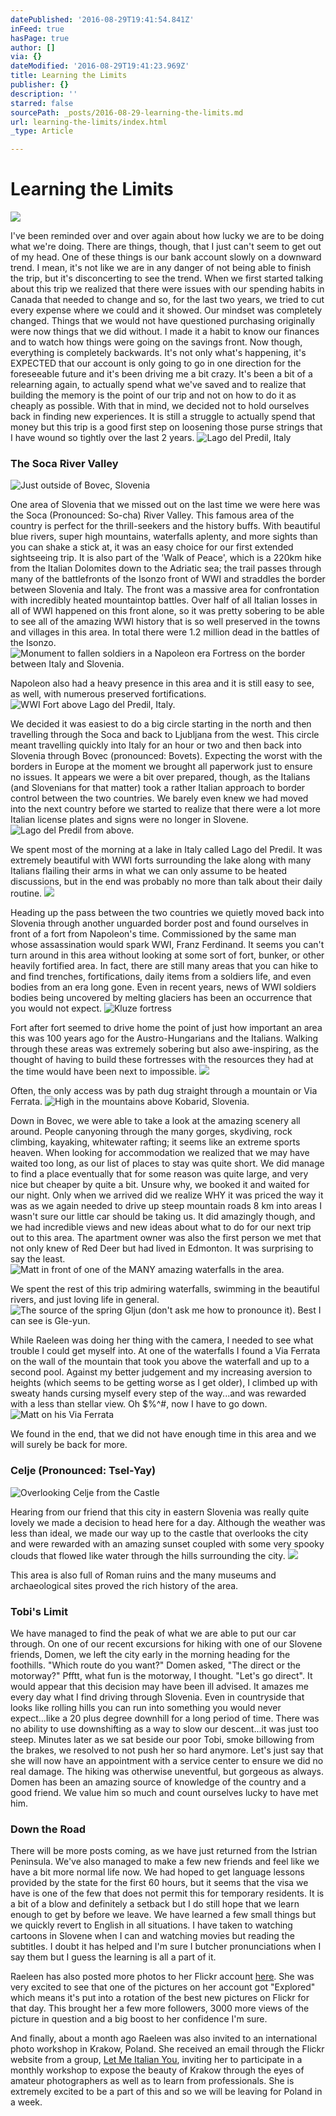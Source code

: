 ```yaml
---
datePublished: '2016-08-29T19:41:54.841Z'
inFeed: true
hasPage: true
author: []
via: {}
dateModified: '2016-08-29T19:41:23.969Z'
title: Learning the Limits
publisher: {}
description: ''
starred: false
sourcePath: _posts/2016-08-29-learning-the-limits.md
url: learning-the-limits/index.html
_type: Article

---
```

# Learning the Limits
![](https://the-grid-user-content.s3-us-west-2.amazonaws.com/426826aa-d20e-49ac-a3a3-c627f70df90b.jpg)

I've been reminded over and over again about how lucky we are to be doing what we're doing. There are things, though, that I just can't seem to get out of my head. One of these things is our bank account slowly on a downward trend. I mean, it's not like we are in any danger of not being able to finish the trip, but it's disconcerting to see the trend. When we first started talking about this trip we realized that there were issues with our spending habits in Canada that needed to change and so, for the last two years, we tried to cut every expense where we could and it showed. Our mindset was completely changed. Things that we would not have questioned purchasing originally were now things that we did without. I made it a habit to know our finances and to watch how things were going on the savings front. Now though, everything is completely backwards. It's not only what's happening, it's EXPECTED that our account is only going to go in one direction for the foreseeable future and it's been driving me a bit crazy. It's been a bit of a relearning again, to actually spend what we've saved and to realize that building the memory is the point of our trip and not on how to do it as cheaply as possible. With that in mind, we decided not to hold ourselves back in finding new experiences. It is still a struggle to actually spend that money but this trip is a good first step on loosening those purse strings that I have wound so tightly over the last 2 years. ![Lago del Predil, Italy](https://the-grid-user-content.s3-us-west-2.amazonaws.com/1fb3414d-6b20-4768-a0f2-2532df731d9a.jpg)

### The Soca River Valley
![Just outside of Bovec, Slovenia](https://the-grid-user-content.s3-us-west-2.amazonaws.com/435d5ab2-e8ed-4dc3-97f4-bb273e50a644.jpg)

One area of Slovenia that we missed out on the last time we were here was the Soca (Pronounced: So-cha) River Valley. This famous area of the country is perfect for the thrill-seekers and the history buffs. With beautiful blue rivers, super high mountains, waterfalls aplenty, and more sights than you can shake a stick at, it was an easy choice for our first extended sightseeing trip. It is also part of the 'Walk of Peace', which is a 220km hike from the Italian Dolomites down to the Adriatic sea; the trail passes through many of the battlefronts of the Isonzo front of WWI and straddles the border between Slovenia and Italy. The front was a massive area for confrontation with incredibly heated mountaintop battles. Over half of all Italian losses in all of WWI happened on this front alone, so it was pretty sobering to be able to see all of the amazing WWI history that is so well preserved in the towns and villages in this area. In total there were 1.2 million dead in the battles of the Isonzo. ![Monument to fallen soldiers in a Napoleon era Fortress on the border between Italy and Slovenia.](https://the-grid-user-content.s3-us-west-2.amazonaws.com/49c833ec-2623-4f15-9d02-ed2cb506836a.jpg)

Napoleon also had a heavy presence in this area and it is still easy to see, as well, with numerous preserved fortifications.
![WWI Fort above Lago del Predil, Italy.  ](https://the-grid-user-content.s3-us-west-2.amazonaws.com/864b5eb8-8b89-44a3-8743-9f100315336a.jpg)

We decided it was easiest to do a big circle starting in the north and then travelling through the Soca and back to Ljubljana from the west. This circle meant travelling quickly into Italy for an hour or two and then back into Slovenia through Bovec (pronounced: Bovets). Expecting the worst with the borders in Europe at the moment we brought all paperwork just to ensure no issues. It appears we were a bit over prepared, though, as the Italians (and Slovenians for that matter) took a rather Italian approach to border control between the two countries. We barely even knew we had moved into the next country before we started to realize that there were a lot more Italian license plates and signs were no longer in Slovene. ![Lago del Predil from above.  ](https://the-grid-user-content.s3-us-west-2.amazonaws.com/3f095349-a4ce-4c08-af3c-a14850638920.jpg)

We spent most of the morning at a lake in Italy called Lago del Predil. It was extremely beautiful with WWI forts surrounding the lake along with many Italians flailing their arms in what we can only assume to be heated discussions, but in the end was probably no more than talk about their daily routine. ![](https://the-grid-user-content.s3-us-west-2.amazonaws.com/adfa2b03-632b-440c-92eb-0d5eb3bd5917.jpg)

Heading up the pass between the two countries we quietly moved back into Slovenia through another unguarded border post and found ourselves in front of a fort from Napoleon's time. Commissioned by the same man whose assassination would spark WWI, Franz Ferdinand. It seems you can't turn around in this area without looking at some sort of fort, bunker, or other heavily fortified area. In fact, there are still many areas that you can hike to and find trenches, fortifications, daily items from a soldiers life, and even bodies from an era long gone. Even in recent years, news of WWI soldiers bodies being uncovered by melting glaciers has been an occurrence that you would not expect. ![Kluze fortress](https://the-grid-user-content.s3-us-west-2.amazonaws.com/b3afc595-2865-4b17-9cec-a190ad144ec1.jpg)

Fort after fort seemed to drive home the point of just how important an area this was 100 years ago for the Austro-Hungarians and the Italians. Walking through these areas was extremely sobering but also awe-inspiring, as the thought of having to build these fortresses with the resources they had at the time would have been next to impossible. ![](https://the-grid-user-content.s3-us-west-2.amazonaws.com/d686c4a9-cfb0-4c78-8c7d-ad94b9686c62.jpg)

Often, the only access was by path dug straight through a mountain or Via Ferrata.
![High in the mountains above Kobarid, Slovenia.  ](https://the-grid-user-content.s3-us-west-2.amazonaws.com/e6b7f228-0057-40e9-a6eb-5f374c795572.jpg)

Down in Bovec, we were able to take a look at the amazing scenery all around. People canyoning through the many gorges, skydiving, rock climbing, kayaking, whitewater rafting; it seems like an extreme sports heaven. When looking for accommodation we realized that we may have waited too long, as our list of places to stay was quite short. We did manage to find a place eventually that for some reason was quite large, and very nice but cheaper by quite a bit. Unsure why, we booked it and waited for our night. Only when we arrived did we realize WHY it was priced the way it was as we again needed to drive up steep mountain roads 8 km into areas I wasn't sure our little car should be taking us. It did amazingly though, and we had incredible views and new ideas about what to do for our next trip out to this area. The apartment owner was also the first person we met that not only knew of Red Deer but had lived in Edmonton. It was surprising to say the least. ![Matt in front of one of the MANY amazing waterfalls in the area.  ](https://the-grid-user-content.s3-us-west-2.amazonaws.com/c769a236-efeb-4fd1-aa4d-883745504521.jpg)

We spent the rest of this trip admiring waterfalls, swimming in the beautiful rivers, and just loving life in general. ![The source of the spring Gljun (don't ask me how to pronounce it).  Best I can see is Gle-yun.  ](https://the-grid-user-content.s3-us-west-2.amazonaws.com/d00604b7-910c-4d44-845d-67d9b543095a.jpg)

While Raeleen was doing her thing with the camera, I needed to see what trouble I could get myself into. At one of the waterfalls I found a Via Ferrata on the wall of the mountain that took you above the waterfall and up to a second pool. Against my better judgement and my increasing aversion to heights (which seems to be getting worse as I get older), I climbed up with sweaty hands cursing myself every step of the way...and was rewarded with a less than stellar view. Oh $%^\#, now I have to go down. ![Matt on his Via Ferrata](https://the-grid-user-content.s3-us-west-2.amazonaws.com/a08f170e-96b9-40a9-a5d3-e14a80a6e461.jpg)

We found in the end, that we did not have enough time in this area and we will surely be back for more. 

### Celje (Pronounced: Tsel-Yay)
![Overlooking Celje from the Castle](https://the-grid-user-content.s3-us-west-2.amazonaws.com/fda4a9fe-4114-49da-b10d-fd602cb4d036.jpg)

Hearing from our friend that this city in eastern Slovenia was really quite lovely we made a decision to head here for a day. Although the weather was less than ideal, we made our way up to the castle that overlooks the city and were rewarded with an amazing sunset coupled with some very spooky clouds that flowed like water through the hills surrounding the city. ![](https://the-grid-user-content.s3-us-west-2.amazonaws.com/e0ca6ad8-36df-457f-947c-bb733c04c0cb.jpg)

This area is also full of Roman ruins and the many museums and archaeological sites proved the rich history of the area.

### Tobi's Limit

We have managed to find the peak of what we are able to put our car through. On one of our recent excursions for hiking with one of our Slovene friends, Domen, we left the city early in the morning heading for the foothills. "Which route do you want?" Domen asked, "The direct or the motorway?" Pfftt, what fun is the motorway, I thought. "Let's go direct". It would appear that this decision may have been ill advised. It amazes me every day what I find driving through Slovenia. Even in countryside that looks like rolling hills you can run into something you would never expect...like a 20 plus degree downhill for a long period of time. There was no ability to use downshifting as a way to slow our descent...it was just too steep. Minutes later as we sat beside our poor Tobi, smoke billowing from the brakes, we resolved to not push her so hard anymore. Let's just say that she will now have an appointment with a service center to ensure we did no real damage. The hiking was otherwise uneventful, but gorgeous as always. Domen has been an amazing source of knowledge of the country and a good friend. We value him so much and count ourselves lucky to have met him. 

### Down the Road

There will be more posts coming, as we have just returned from the Istrian Peninsula. We've also managed to make a few new friends and feel like we have a bit more normal life now. We had hoped to get language lessons provided by the state for the first 60 hours, but it seems that the visa we have is one of the few that does not permit this for temporary residents. It is a bit of a blow and definitely a setback but I do still hope that we learn enough to get by before we leave. We have learned a few small things but we quickly revert to English in all situations. I have taken to watching cartoons in Slovene when I can and watching movies but reading the subtitles. I doubt it has helped and I'm sure I butcher pronunciations when I say them but I guess the learning is all a part of it. 

Raeleen has also posted more photos to her Flickr account [here][0]. She was very excited to see that one of the pictures on her account got "Explored" which means it's put into a rotation of the best new pictures on Flickr for that day. This brought her a few more followers, 3000 more views of the picture in question and a big boost to her confidence I'm sure. 

And finally, about a month ago Raeleen was also invited to an international photo workshop in Krakow, Poland. She received an email through the Flickr website from a group, [Let Me Italian You][1], inviting her to participate in a monthly workshop to expose the beauty of Krakow through the eyes of amateur photographers as well as to learn from professionals. She is extremely excited to be a part of this and so we will be leaving for Poland in a week. 

[0]: https://www.flickr.com/photos/rae-j09/
[1]: http://www.letmeitalianyou.com/discover-krakow-5